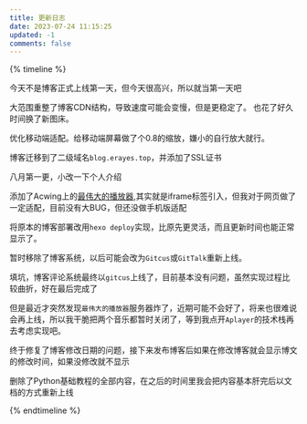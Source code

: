 ```yaml
---
title: 更新日志
date: 2023-07-24 11:15:25 
updated: -1 
comments: false
---
```

{% timeline %}

<!-- timeline 07-03 -->

今天不是博客正式上线第一天，但今天很高兴，所以就当第一天吧

<!-- endtimeline -->
<!-- timeline 07-25 -->

大范围重整了博客CDN结构，导致速度可能会变慢，但是更稳定了。
也花了好久时间换了新图床。

<!-- endtimeline -->
<!-- timeline 07-27 -->

优化移动端适配。给移动端屏幕做了个0.8的缩放，嫌小的自行放大就行。

<!-- endtimeline -->
<!-- timeline 07-30 -->

博客迁移到了二级域名`blog.erayes.top`，并添加了SSL证书

<!-- endtimeline -->
<!-- timeline 08-01 -->

八月第一更，小改一下个人介绍

<!-- endtimeline -->
<!-- timeline 09-16 -->

添加了Acwing上的[最伟大的播放器](https://git.acwing.com/DongHAO/musicapp),其实就是iframe标签引入，但我对于网页做了一定适配，目前没有大BUG，但还没做手机版适配

<!-- endtimeline -->
<!-- timeline 10-23 -->

将原本的博客部署改用`hexo deploy`实现，比原先更灵活，而且更新时间也能正常显示了。

暂时移除了博客系统，以后可能会改为`Gitcus`或`GitTalk`重新上线。

<!-- endtimeline -->
<!-- timeline 11-26 -->

填坑，博客评论系统最终以`gitcus`上线了，目前基本没有问题，虽然实现过程比较曲折，好在最后完成了

但是最近才突然发现`最伟大的播放器`服务器炸了，近期可能不会好了，将来也很难说会再上线，所以我干脆把两个音乐都暂时关闭了，等到我点开`Aplayer`的技术栈再去考虑实现吧。

<!-- endtimeline -->
<!-- timeline 12-7 -->

终于修复了博客修改日期的问题，接下来发布博客后如果在修改博客就会显示博文的修改时间，如果没修改就不显示

<!-- endtimeline -->
<!-- timeline 12-25 -->

删除了Python基础教程的全部内容，在之后的时间里我会把内容基本肝完后以文档的方式重新上线

<!-- endtimeline -->

{% endtimeline %}